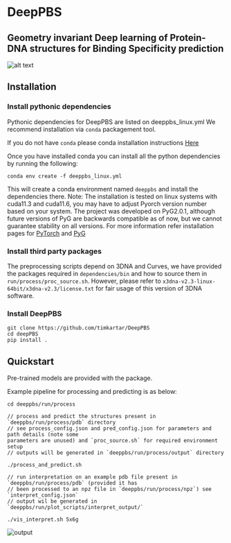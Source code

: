 # DeepPBS
## Geometry invariant Deep learning of Protein-DNA structures for Binding Specificity prediction

![alt text](https://github.com/timkartar/DeepPBS/blob/main/run/figs/Fig1_white.png?raw=true)


## Installation

### Install pythonic dependencies
Pythonic dependencies for DeepPBS are listed on deeppbs_linux.yml
We recommend installation via `conda` packagement tool.

If you do not have `conda` please conda installation instructions [Here](https://docs.anaconda.com/free/anaconda/install/index.html)

Once you have installed conda you can install all the python dependencies by running the following:

`conda env create -f deeppbs_linux.yml`

This will create a conda environment named `deeppbs` and install the dependencies there.
Note: The installation is tested on linux systems with cuda11.3 and cuda11.6, you may have to adjust Pyorch version number based on your system.
The project was developed on PyG2.0.1, although future versions of PyG are backwards compatible as of now, but we cannot guarantee stability on all versions.
For more information refer installation pages for [PyTorch](https://pytorch.org/get-started/locally/) and [PyG](https://pytorch-geometric.readthedocs.io/en/latest/install/installation.html)

### Install third party packages

The preprocessing scripts depend on 3DNA and Curves, we have provided the packages required in `dependencies/bin` and how to source them in `run/process/proc_source.sh`. 
However, please refer to `x3dna-v2.3-linux-64bit/x3dna-v2.3/license.txt` for fair usage of this version of 3DNA software.

### Install DeepPBS

```
git clone https://github.com/timkartar/DeepPBS
cd deepPBS
pip install .
```

## Quickstart

Pre-trained models are provided with the package.

Example pipeline for processing and predicting is as below:
```
cd deeppbs/run/process

// process and predict the structures present in `deeppbs/run/process/pdb` directory
// see process_config.json and pred_config.json for parameters and path details (note some
parameters are unused) and `proc_source.sh` for required environment setup
// outputs will be generated in `deeppbs/run/process/output` directory

./process_and_predict.sh

// run interpretation on an example pdb file present in `deeppbs/run/process/pdb` (provided it has 
// been processed to an npz file in `deeppbs/run/process/npz`) see `interpret_config.json` 
// output wil be generated in `deeppbs/run/plot_scripts/interpret_output/`

./vis_interpret.sh 5x6g
```

![output](https://github.com/timkartar/DeepPBS/assets/16060117/ff99b40a-432b-43ff-a2c5-b0bde06c2db5)
